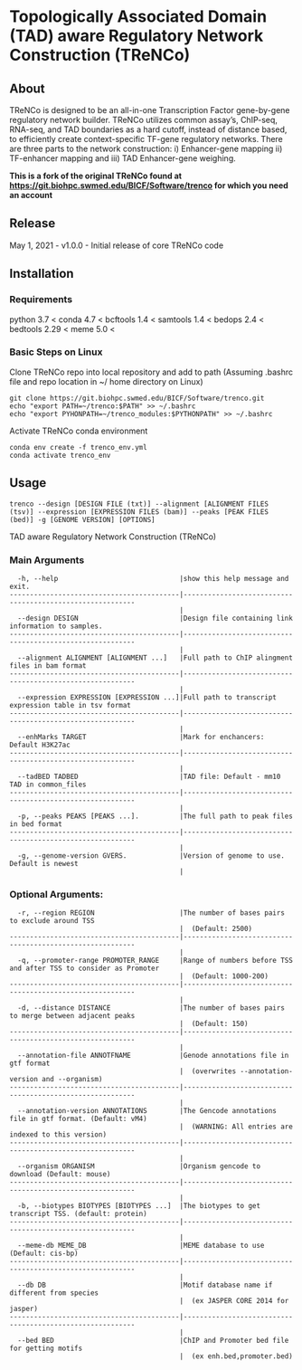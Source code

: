 # Topologically Associated Domain (TAD) aware Regulatory Network Construction (TReNCo)

## About

TReNCo is designed to be an all-in-one Transcription Factor gene-by-gene regulatory network builder. TReNCo utilizes common assay’s, ChIP-seq, RNA-seq, and TAD boundaries as a hard cutoff, instead of distance based, to efficiently create context-specific TF-gene regulatory networks. There are three parts to the network construction: i) Enhancer-gene mapping ii) TF-enhancer mapping and iii) TAD Enhancer-gene weighing.

__This is a fork of the original TReNCo found at https://git.biohpc.swmed.edu/BICF/Software/trenco for which you need an account__

## Release

May 1, 2021 - v1.0.0 - Initial release of core TReNCo code

## Installation

### Requirements
python    3.7  <
conda     4.7  <
bcftools  1.4  <
samtools  1.4  <
bedops    2.4  <
bedtools  2.29 <
meme      5.0  <

### Basic Steps on Linux

Clone TReNCo repo into local repository and add to path
(Assuming .bashrc file and repo location in ~/ home directory on Linux)
```
git clone https://git.biohpc.swmed.edu/BICF/Software/trenco.git
echo "export PATH=~/trenco:$PATH" >> ~/.bashrc
echo "export PYHONPATH=~/trenco_modules:$PYTHONPATH" >> ~/.bashrc
```

Activate TReNCo conda environment
```
conda env create -f trenco_env.yml
conda activate trenco_env
```

## Usage
```
trenco --design [DESIGN FILE (txt)] --alignment [ALIGNMENT FILES (tsv)] --expression [EXPRESSION FILES (bam)] --peaks [PEAK FILES (bed)] -g [GENOME VERSION] [OPTIONS]
```
TAD aware Regulatory Network Construction (TReNCo)

### Main Arguments
```
  -h, --help                              |show this help message and exit. 
------------------------------------------|----------------------------------------------------------
                                          |
  --design DESIGN                         |Design file containing link information to samples.   
------------------------------------------|----------------------------------------------------------
                                          |
  --alignment ALIGNMENT [ALIGNMENT ...]   |Full path to ChIP alingment files in bam format
------------------------------------------|----------------------------------------------------------
                                          |
  --expression EXPRESSION [EXPRESSION ...]|Full path to transcript expression table in tsv format
------------------------------------------|----------------------------------------------------------
                                          |
  --enhMarks TARGET                       |Mark for enchancers: Default H3K27ac
------------------------------------------|----------------------------------------------------------
                                          |
  --tadBED TADBED                         |TAD file: Default - mm10 TAD in common_files
------------------------------------------|----------------------------------------------------------
                                          |
  -p, --peaks PEAKS [PEAKS ...].          |The full path to peak files in bed format
------------------------------------------|----------------------------------------------------------
                                          |
  -g, --genome-version GVERS.             |Version of genome to use. Default is newest
                                          |
```
### Optional Arguments:
```
  -r, --region REGION                     |The number of bases pairs to exclude around TSS 
                                          |  (Default: 2500)
------------------------------------------|----------------------------------------------------------
                                          |
  -q, --promoter-range PROMOTER_RANGE     |Range of numbers before TSS and after TSS to consider as Promoter 
                                          |  (Default: 1000-200)
------------------------------------------|----------------------------------------------------------
                                          |
  -d, --distance DISTANCE                 |The number of bases pairs to merge between adjacent peaks 
                                          |  (Default: 150)
------------------------------------------|----------------------------------------------------------
                                          |
  --annotation-file ANNOTFNAME            |Genode annotations file in gtf format 
                                          |  (overwrites --annotation-version and --organism)
------------------------------------------|----------------------------------------------------------
                                          |
  --annotation-version ANNOTATIONS        |The Gencode annotations file in gtf format. (Default: vM4) 
                                          |  (WARNING: All entries are indexed to this version)
------------------------------------------|----------------------------------------------------------
                                          |
  --organism ORGANISM                     |Organism gencode to download (Default: mouse)
------------------------------------------|----------------------------------------------------------
                                          |
  -b, --biotypes BIOTYPES [BIOTYPES ...]  |The biotypes to get transcript TSS. (default: protein)
------------------------------------------|----------------------------------------------------------
                                          |
  --meme-db MEME_DB                       |MEME database to use (Default: cis-bp)
------------------------------------------|----------------------------------------------------------
                                          |
  --db DB                                 |Motif database name if different from species 
                                          |  (ex JASPER CORE 2014 for jasper)
------------------------------------------|----------------------------------------------------------
                                          |
  --bed BED                               |ChIP and Promoter bed file for getting motifs 
                                          |  (ex enh.bed,promoter.bed)
```
